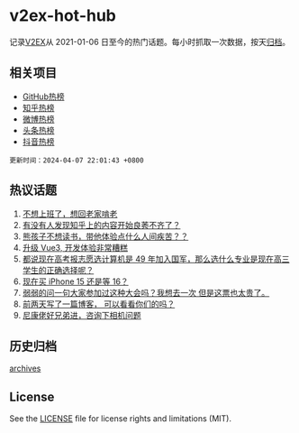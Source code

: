 # v2ex-hot-hub

 记录[V2EX](https://www.v2ex.com/)从 2021-01-06 日至今的热门话题。每小时抓取一次数据，按天[归档](archives)。
 
 ## 相关项目

- [GitHub热榜](https://github.com/it985/github-hot-hub)
- [知乎热榜](https://github.com/it985/zhihu-hot-hub)
- [微博热榜](https://github.com/it985/weibo-hot-hub)
- [头条热榜](https://github.com/it985/toutiao-hot-hub)
- [抖音热榜](https://github.com/it985/douyin-hot-hub)


 `更新时间：2024-04-07 22:01:43 +0800`

## 热议话题

1. [不想上班了，想回老家啃老](https://www.v2ex.com/t/1030200)
1. [有没有人发现知乎上的内容开始良莠不齐了？](https://www.v2ex.com/t/1030157)
1. [熊孩子不想读书，带他体验点什么人间疾苦？？](https://www.v2ex.com/t/1030080)
1. [升级 Vue3, 开发体验非常糟糕](https://www.v2ex.com/t/1030170)
1. [都说现在高考报志愿选计算机是 49 年加入国军，那么选什么专业是现在高三学生的正确选择呢？](https://www.v2ex.com/t/1030260)
1. [现在买 iPhone 15 还是等 16？](https://www.v2ex.com/t/1030125)
1. [弱弱的问一句大家参加过这种大会吗？我想去一次 但是这票也太贵了。](https://www.v2ex.com/t/1030145)
1. [前两天写了一篇博客， 可以看看你们的吗？](https://www.v2ex.com/t/1030190)
1. [尼康佬好兄弟进，咨询下相机问题](https://www.v2ex.com/t/1030140)

## 历史归档

[archives](archives)

## License

See the [LICENSE](LICENSE) file for license rights and limitations (MIT).

